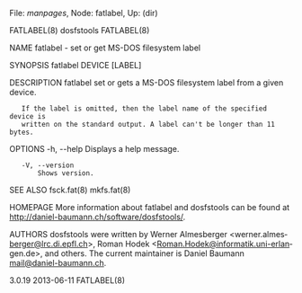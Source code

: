 File: *manpages*,  Node: fatlabel,  Up: (dir)

FATLABEL(8)                       dosfstools                       FATLABEL(8)



NAME
       fatlabel - set or get MS-DOS filesystem label


SYNOPSIS
       fatlabel DEVICE [LABEL]


DESCRIPTION
       fatlabel set or gets a MS-DOS filesystem label from a given device.

       If the label is omitted, then the label name of the specified device is
       written on the standard output. A label can't be longer than 11 bytes.


OPTIONS
       -h, --help
           Displays a help message.

       -V, --version
           Shows version.


SEE ALSO
       fsck.fat(8)
       mkfs.fat(8)


HOMEPAGE
       More  information  about  fatlabel  and  dosfstools  can  be  found  at
       <http://daniel-baumann.ch/software/dosfstools/>.


AUTHORS
       dosfstools   were   written   by   Werner   Almesberger  <werner.almes‐
       berger@lrc.di.epfl.ch>, Roman Hodek  <Roman.Hodek@informatik.uni-erlan‐
       gen.de>,   and   others.  The  current  maintainer  is  Daniel  Baumann
       <mail@daniel-baumann.ch>.



3.0.19                            2013-06-11                       FATLABEL(8)
